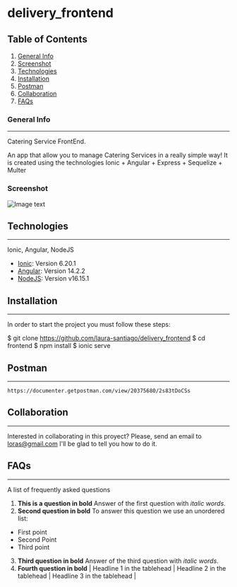 # delivery_frontend
## Table of Contents
1. [General Info](#general-info)
2. [Screenshot](#screenshot)
3. [Technologies](#technologies)
4. [Installation](#installation)
5. [Postman](#postman)
6. [Collaboration](#collaboration)
7. [FAQs](#faqs)

### General Info
***
Catering Service FrontEnd.

An app that allow you to manage Catering Services in a really simple way!
It is created using the technologies Ionic + Angular + Express + Sequelize + Multer

### Screenshot
![Image text](http://localhost:8100/login)

## Technologies
***
Ionic, Angular, NodeJS
* [Ionic](https://ionicframework.com/): Version 6.20.1
* [Angular](https://angular.io/docs): Version 14.2.2
* [NodeJS](https://nodejs.org/es/): Version v16.15.1

## Installation
***
In order to start the project you must follow these steps:

$ git clone https://github.com/laura-santiago/delivery_frontend
$ cd frontend
$ npm install
$ ionic serve 

## Postman
***
`https://documenter.getpostman.com/view/20375680/2s83tDoCSs`

## Collaboration
***
Interested in collaborating in this proyect? Please, send an email to loras@gmail.com
I'll be glad to tell you how to do it.

## FAQs
***
A list of frequently asked questions
1. **This is a question in bold**
Answer of the first question with _italic words_. 
2. __Second question in bold__ 
To answer this question we use an unordered list:
* First point
* Second Point
* Third point
3. **Third question in bold**
Answer of the third question with *italic words*.
4. **Fourth question in bold**
| Headline 1 in the tablehead | Headline 2 in the tablehead | Headline 3 in the tablehead |